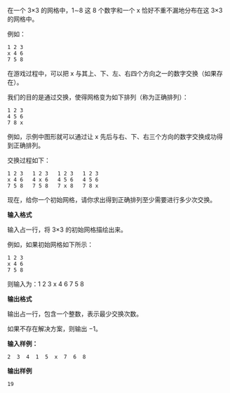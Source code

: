 在一个 3×3 的网格中，1∼8 这 8 个数字和一个 x 恰好不重不漏地分布在这 3×3 的网格中。

例如：
```
1 2 3
x 4 6
7 5 8
```
在游戏过程中，可以把 x 与其上、下、左、右四个方向之一的数字交换（如果存在）。

我们的目的是通过交换，使得网格变为如下排列（称为正确排列）：
```
1 2 3
4 5 6
7 8 x
```
例如，示例中图形就可以通过让 x 先后与右、下、右三个方向的数字交换成功得到正确排列。

交换过程如下：
```
1 2 3   1 2 3   1 2 3   1 2 3
x 4 6   4 x 6   4 5 6   4 5 6
7 5 8   7 5 8   7 x 8   7 8 x
```
现在，给你一个初始网格，请你求出得到正确排列至少需要进行多少次交换。

**输入格式**

输入占一行，将 3×3 的初始网格描绘出来。

例如，如果初始网格如下所示：
```
1 2 3 
x 4 6 
7 5 8 
```
则输入为：1 2 3 x 4 6 7 5 8

**输出格式**

输出占一行，包含一个整数，表示最少交换次数。

如果不存在解决方案，则输出 −1。

**输入样例：**
```
2  3  4  1  5  x  7  6  8
```
**输出样例**
```
19
```
